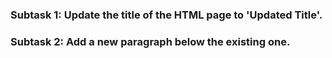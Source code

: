 ### Subtask 1:  Update the title of the HTML page to 'Updated Title'.

### Subtask 2:  Add a new paragraph below the existing one.

